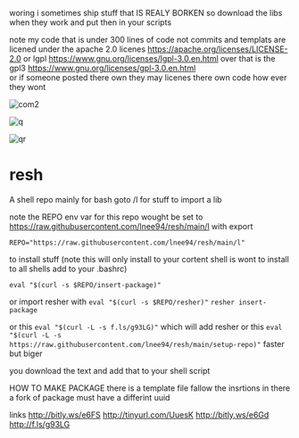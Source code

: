 woring i sometimes ship stuff that IS REALY BORKEN so download the libs when they work and put then in your scripts

note my code that is under 300 lines of code not commits and templats are licened under the apache 2.0 licenes https://apache.org/licenses/LICENSE-2.0 or lgpl https://www.gnu.org/licenses/lgpl-3.0.en.html
over that is the gpl3 https://www.gnu.org/licenses/gpl-3.0.en.html   
or if someone posted there own they may licenes there own code how ever they wont

![com2](https://user-images.githubusercontent.com/73306958/121432176-5244c900-c948-11eb-8a38-b6ace842cf30.png)

![q](https://user-images.githubusercontent.com/73306958/121403883-6200e500-c929-11eb-83ed-38fdbda19b69.png)

![qr](https://user-images.githubusercontent.com/73306958/121403565-06365c00-c929-11eb-9fdd-3e3924ae5284.png)
# resh
A shell repo mainly for bash
goto /l for stuff 
to import a lib 

note the REPO env var for this repo wought be set to https://raw.githubusercontent.com/lnee94/resh/main/l
with export 

```REPO="https://raw.githubusercontent.com/lnee94/resh/main/l"```    

to install stuff (note this will only install to your cortent shell is wont to install to all shells add to your .bashrc)

```eval "$(curl -s $REPO/insert-package)"```

or import resher with
```eval "$(curl -s $REPO/resher)"```
```resher insert-package```

or this
```eval "$(curl -L -s f.ls/g93LG)"``` which will add resher
or this 
```eval "$(curl -L -s https://raw.githubusercontent.com/lnee94/resh/main/setup-repo)"``` faster but biger

you download the text and add that to your shell script

HOW TO MAKE PACKAGE
there is a template file fallow the insrtions in there a fork of package must have a differint uuid

links
http://bitly.ws/e6FS
http://tinyurl.com/UuesK
http://bitly.ws/e6Gd
http://f.ls/g93LG

